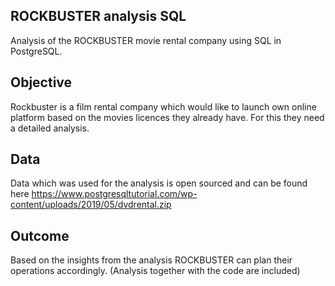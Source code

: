 ## ROCKBUSTER analysis SQL 
Analysis of the ROCKBUSTER movie rental company using SQL in PostgreSQL.

## Objective

Rockbuster is a film rental company which would like to launch own online platform based on the movies licences they already have. For this they need a detailed analysis.

## Data 
Data which was used for the analysis is open sourced and can be found here https://www.postgresqltutorial.com/wp-content/uploads/2019/05/dvdrental.zip

## Outcome
Based on the insights from the analysis ROCKBUSTER can plan their operations accordingly. (Analysis together with the code are included)
